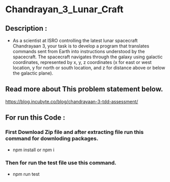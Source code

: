 # Chandrayan_3_Lunar_Craft

## Description :
- As a scientist at ISRO controlling the latest lunar spacecraft Chandrayaan 3, your task is to develop a program that translates commands sent from Earth into instructions understood by the spacecraft. The spacecraft navigates through the galaxy using galactic coordinates, represented by x, y, z coordinates (x for east or west location, y for north or south location, and z for distance above or below the galactic plane).

## Read more about This problem statement below.
https://blog.incubyte.co/blog/chandrayaan-3-tdd-assessment/ 

## For run this Code :

### First Download Zip file and after extracting file run this command for downloding packages.
- npm install or npm i

### Then for run the test file use this command.
- npm run test
